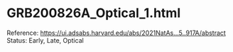 # GRB200826A_Optical_1.html

Reference: https://ui.adsabs.harvard.edu/abs/2021NatAs...5..917A/abstract
Status: Early, Late, Optical